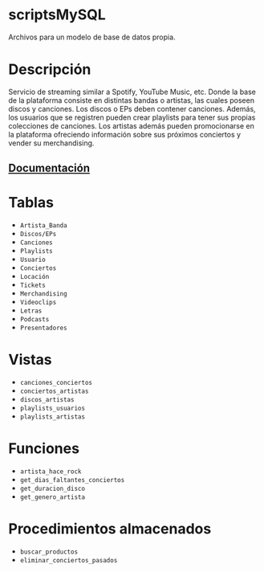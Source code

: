 # scriptsMySQL
Archivos para un modelo de base de datos propia. 

# Descripción
Servicio de streaming similar a Spotify, YouTube Music, etc. Donde la base de la plataforma consiste en distintas bandas o artistas, las cuales poseen discos y canciones. Los discos o EPs deben contener canciones. Además, los usuarios que se registren pueden crear playlists para tener sus propias colecciones de canciones. Los artistas además pueden promocionarse en la plataforma ofreciendo información sobre sus próximos conciertos y vender su merchandising.

## [Documentación](https://drive.google.com/file/d/1as_av9xFZgoMcS0HfDlnPbl4_SoUvJcR/view?usp=share_link)

# Tablas
- `Artista_Banda`
- `Discos/EPs` 
- `Canciones`
- `Playlists`
- `Usuario`
- `Conciertos` 
- `Locación`
- `Tickets`
- `Merchandising`
- `Videoclips` 
- `Letras`
- `Podcasts`
- `Presentadores`

# Vistas
- `canciones_conciertos`
- `conciertos_artistas`
- `discos_artistas`
- `playlists_usuarios`
- `playlists_artistas`

# Funciones
- `artista_hace_rock`
- `get_dias_faltantes_conciertos`
- `get_duracion_disco`
- `get_genero_artista`

# Procedimientos almacenados
- `buscar_productos`
- `eliminar_conciertos_pasados`

